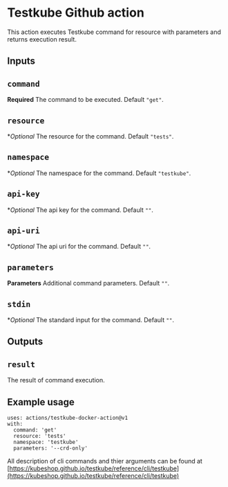 # Testkube Github action

This action executes Testkube command for resource with parameters and returns execution result.

## Inputs

## `command`

**Required** The command to be executed. Default `"get"`.

## `resource`

**Optional* The resource for the command. Default `"tests"`.

## `namespace`

**Optional* The namespace for the command. Default `"testkube"`.

## `api-key`

**Optional* The api key for the command. Default `""`.

## `api-uri`

**Optional* The api uri for the command. Default `""`.

## `parameters`

**Parameters** Additional command parameters. Default `""`.

## `stdin`

**Optional* The standard input for the command. Default `""`.

## Outputs

## `result`

The result of command execution.

## Example usage

```
uses: actions/testkube-docker-action@v1
with:
  command: 'get'
  resource: 'tests'
  namespace: 'testkube'
  parameters: '--crd-only'
```

All description of cli commands and thier arguments can be found at [https://kubeshop.github.io/testkube/reference/cli/testkube](https://kubeshop.github.io/testkube/reference/cli/testkube) 
